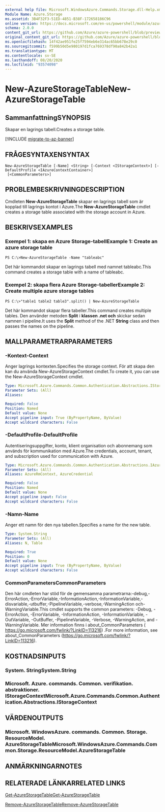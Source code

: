 ```yaml
---
external help file: Microsoft.WindowsAzure.Commands.Storage.dll-Help.xml
Module Name: Azure.Storage
ms.assetid: 3B4F32F3-51ED-4851-B38F-172658186C96
online version: https://docs.microsoft.com/en-us/powershell/module/azure.storage/new-azurestoragetable
schema: 2.0.0
content_git_url: https://github.com/Azure/azure-powershell/blob/preview/src/Storage/Commands.Storage/help/New-AzureStorageTable.md
original_content_git_url: https://github.com/Azure/azure-powershell/blob/preview/src/Storage/Commands.Storage/help/New-AzureStorageTable.md
ms.openlocfilehash: 14f42ae951fe25f7594eb6e314ac65bb678e29c0
ms.sourcegitcommit: f599b50d5e980197d1fca769378df90a842b42a1
ms.translationtype: MT
ms.contentlocale: sv-SE
ms.lasthandoff: 08/20/2020
ms.locfileid: "93574098"
---
```

# <span data-ttu-id="b64db-101">New-AzureStorageTable</span><span class="sxs-lookup"><span data-stu-id="b64db-101">New-AzureStorageTable</span></span>

## <span data-ttu-id="b64db-102">Sammanfattning</span><span class="sxs-lookup"><span data-stu-id="b64db-102">SYNOPSIS</span></span>
<span data-ttu-id="b64db-103">Skapar en lagrings tabell.</span><span class="sxs-lookup"><span data-stu-id="b64db-103">Creates a storage table.</span></span>

[!INCLUDE [migrate-to-az-banner](../../includes/migrate-to-az-banner.md)]

## <span data-ttu-id="b64db-104">FRÅGESYNTAXEN</span><span class="sxs-lookup"><span data-stu-id="b64db-104">SYNTAX</span></span>

```
New-AzureStorageTable [-Name] <String> [-Context <IStorageContext>] [-DefaultProfile <IAzureContextContainer>]
 [<CommonParameters>]
```

## <span data-ttu-id="b64db-105">PROBLEMBESKRIVNING</span><span class="sxs-lookup"><span data-stu-id="b64db-105">DESCRIPTION</span></span>
<span data-ttu-id="b64db-106">Cmdleten **New-AzureStorageTable** skapar en lagrings tabell som är kopplad till lagrings kontot i Azure.</span><span class="sxs-lookup"><span data-stu-id="b64db-106">The **New-AzureStorageTable** cmdlet creates a storage table associated with the storage account in Azure.</span></span>

## <span data-ttu-id="b64db-107">BESKRIVS</span><span class="sxs-lookup"><span data-stu-id="b64db-107">EXAMPLES</span></span>

### <span data-ttu-id="b64db-108">Exempel 1: skapa en Azure Storage-tabell</span><span class="sxs-lookup"><span data-stu-id="b64db-108">Example 1: Create an azure storage table</span></span>
```
PS C:\>New-AzureStorageTable -Name "tableabc"
```

<span data-ttu-id="b64db-109">Det här kommandot skapar en lagrings tabell med namnet tableabc.</span><span class="sxs-lookup"><span data-stu-id="b64db-109">This command creates a storage table with a name of tableabc.</span></span>

### <span data-ttu-id="b64db-110">Exempel 2: skapa flera Azure Storage-tabeller</span><span class="sxs-lookup"><span data-stu-id="b64db-110">Example 2: Create multiple azure storage tables</span></span>
```
PS C:\>"table1 table2 table3".split() | New-AzureStorageTable
```

<span data-ttu-id="b64db-111">Det här kommandot skapar flera tabeller.</span><span class="sxs-lookup"><span data-stu-id="b64db-111">This command creates multiple tables.</span></span>
<span data-ttu-id="b64db-112">Den använder metoden **Split** i **klassen .net och** skickar sedan namnen i pipeline.</span><span class="sxs-lookup"><span data-stu-id="b64db-112">It uses the **Split** method of the .NET **String** class and then passes the names on the pipeline.</span></span>

## <span data-ttu-id="b64db-113">MALLPARAMETRAR</span><span class="sxs-lookup"><span data-stu-id="b64db-113">PARAMETERS</span></span>

### <span data-ttu-id="b64db-114">-Kontext</span><span class="sxs-lookup"><span data-stu-id="b64db-114">-Context</span></span>
<span data-ttu-id="b64db-115">Anger lagrings kontexten.</span><span class="sxs-lookup"><span data-stu-id="b64db-115">Specifies the storage context.</span></span>
<span data-ttu-id="b64db-116">För att skapa den kan du använda New-AzureStorageContext cmdlet.</span><span class="sxs-lookup"><span data-stu-id="b64db-116">To create it, you can use the New-AzureStorageContext cmdlet.</span></span>

```yaml
Type: Microsoft.Azure.Commands.Common.Authentication.Abstractions.IStorageContext
Parameter Sets: (All)
Aliases:

Required: False
Position: Named
Default value: None
Accept pipeline input: True (ByPropertyName, ByValue)
Accept wildcard characters: False
```

### <span data-ttu-id="b64db-117">-DefaultProfile</span><span class="sxs-lookup"><span data-stu-id="b64db-117">-DefaultProfile</span></span>
<span data-ttu-id="b64db-118">Autentiseringsuppgifter, konto, klient organisation och abonnemang som används för kommunikation med Azure.</span><span class="sxs-lookup"><span data-stu-id="b64db-118">The credentials, account, tenant, and subscription used for communication with Azure.</span></span>

```yaml
Type: Microsoft.Azure.Commands.Common.Authentication.Abstractions.IAzureContextContainer
Parameter Sets: (All)
Aliases: AzureRmContext, AzureCredential

Required: False
Position: Named
Default value: None
Accept pipeline input: False
Accept wildcard characters: False
```

### <span data-ttu-id="b64db-119">-Namn</span><span class="sxs-lookup"><span data-stu-id="b64db-119">-Name</span></span>
<span data-ttu-id="b64db-120">Anger ett namn för den nya tabellen.</span><span class="sxs-lookup"><span data-stu-id="b64db-120">Specifies a name for the new table.</span></span>

```yaml
Type: System.String
Parameter Sets: (All)
Aliases: N, Table

Required: True
Position: 0
Default value: None
Accept pipeline input: True (ByPropertyName, ByValue)
Accept wildcard characters: False
```

### <span data-ttu-id="b64db-121">CommonParameters</span><span class="sxs-lookup"><span data-stu-id="b64db-121">CommonParameters</span></span>
<span data-ttu-id="b64db-122">Den här cmdleten har stöd för de gemensamma parametrarna:-debug,-ErrorAction,-ErrorVariable,-InformationAction,-InformationVariable,-disvariable,-utbuffer,-PipelineVariable,-verbose,-WarningAction och-WarningVariable.</span><span class="sxs-lookup"><span data-stu-id="b64db-122">This cmdlet supports the common parameters: -Debug, -ErrorAction, -ErrorVariable, -InformationAction, -InformationVariable, -OutVariable, -OutBuffer, -PipelineVariable, -Verbose, -WarningAction, and -WarningVariable.</span></span> <span data-ttu-id="b64db-123">Mer information finns i about_CommonParameters ( https://go.microsoft.com/fwlink/?LinkID=113216) .</span><span class="sxs-lookup"><span data-stu-id="b64db-123">For more information, see about_CommonParameters (https://go.microsoft.com/fwlink/?LinkID=113216).</span></span>

## <span data-ttu-id="b64db-124">KOSTNADS</span><span class="sxs-lookup"><span data-stu-id="b64db-124">INPUTS</span></span>

### <span data-ttu-id="b64db-125">System. String</span><span class="sxs-lookup"><span data-stu-id="b64db-125">System.String</span></span>

### <span data-ttu-id="b64db-126">Microsoft. Azure. commands. Common. verifikation. abstraktioner. IStorageContext</span><span class="sxs-lookup"><span data-stu-id="b64db-126">Microsoft.Azure.Commands.Common.Authentication.Abstractions.IStorageContext</span></span>

## <span data-ttu-id="b64db-127">VÄRDEN</span><span class="sxs-lookup"><span data-stu-id="b64db-127">OUTPUTS</span></span>

### <span data-ttu-id="b64db-128">Microsoft. WindowsAzure. commands. Common. Storage. ResourceModel. AzureStorageTable</span><span class="sxs-lookup"><span data-stu-id="b64db-128">Microsoft.WindowsAzure.Commands.Common.Storage.ResourceModel.AzureStorageTable</span></span>

## <span data-ttu-id="b64db-129">ANMÄRKNINGAR</span><span class="sxs-lookup"><span data-stu-id="b64db-129">NOTES</span></span>

## <span data-ttu-id="b64db-130">RELATERADE LÄNKAR</span><span class="sxs-lookup"><span data-stu-id="b64db-130">RELATED LINKS</span></span>

[<span data-ttu-id="b64db-131">Get-AzureStorageTable</span><span class="sxs-lookup"><span data-stu-id="b64db-131">Get-AzureStorageTable</span></span>](./Get-AzureStorageTable.md)

[<span data-ttu-id="b64db-132">Remove-AzureStorageTable</span><span class="sxs-lookup"><span data-stu-id="b64db-132">Remove-AzureStorageTable</span></span>](./Remove-AzureStorageTable.md)


